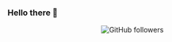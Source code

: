 ### Hello there 👋

  <p align="center">
    <img alt="GitHub followers" src="https://img.shields.io/github/followers/AlexMVulpescu?color=success&label=Followers&style=social">
  </p>

<!--
**AlexMVulpescu/AlexMVulpescu** is a ✨ _special_ ✨ repository because its `README.md` (this file) appears on your GitHub profile.

Here are some ideas to get you started:

- 🔭 I’m currently working on ...
- 🌱 I’m currently learning ...
- 👯 I’m looking to collaborate on ...
- 🤔 I’m looking for help with ...
- 💬 Ask me about ...
- 📫 How to reach me: ...
- 😄 Pronouns: ...
- ⚡ Fun fact: ...
-->
